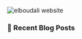 ![elboudali website](https://res.cloudinary.com/elboudali/image/upload/v1624985308/my%20images/elboudali_f9aoie.png "elboudali.com")

### 📙 Recent Blog Posts

<!--START_SECTION:feed-->
<!--END_SECTION:feed-->
